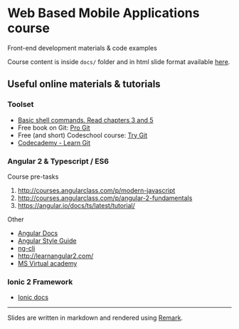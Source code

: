 # Web Based Mobile Applications course

Front-end development materials & code examples

Course content is inside `docs/` folder and in html slide format available [here](https://mattpe.github.io/wbma/).

## Useful online materials & tutorials

### Toolset

- [Basic shell commands. Read chapters 3 and 5](http://vic.gedris.org/Manual-ShellIntro/1.2/ShellIntro.pdf)
- Free book on Git: [Pro Git](http://git-scm.com/book/en/v2)
- Free (and short) Codeschool course: [Try Git](https://www.codeschool.com/courses/try-git)
- [Codecademy - Learn Git](https://www.codecademy.com/learn/learn-git)

### Angular 2 & Typescript / ES6

Course pre-tasks

1. <http://courses.angularclass.com/p/modern-javascript>
2. <http://courses.angularclass.com/p/angular-2-fundamentals>
3. <https://angular.io/docs/ts/latest/tutorial/>

Other

- [Angular Docs](https://angular.io/docs/ts/latest/)
- [Angular Style Guide](https://angular.io/styleguide)
- [ng-cli](https://github.com/angular/angular-cli#installation)
- <http://learnangular2.com/>
- [MS Virtual academy](https://mva.microsoft.com/en-US/training-courses/introduction-to-angular-20-1654)

### Ionic 2 Framework

- [Ionic docs](https://ionicframework.com/docs/)

---

Slides are written in markdown and rendered using [Remark](https://github.com/gnab/remark/wiki). 
